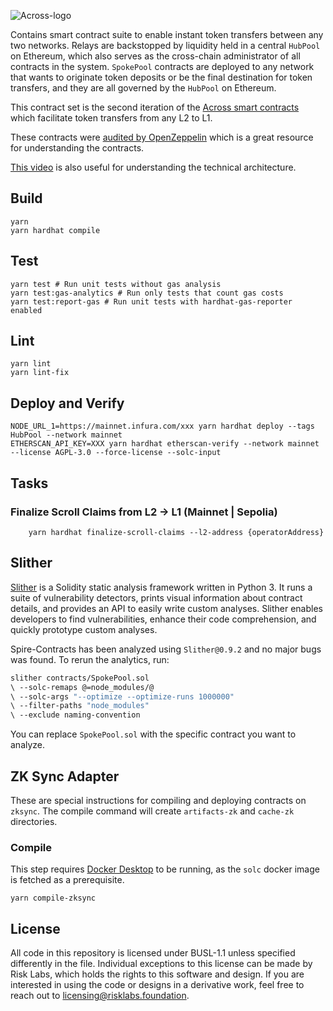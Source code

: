 ![Across-logo](https://raw.githubusercontent.com/across-protocol/across-frontend/65abd7772704a9ec243fd370f9e8e76322f0905b/src/assets/logo.svg)

Contains smart contract suite to enable instant token transfers between any two networks. Relays are backstopped by
liquidity held in a central `HubPool` on Ethereum, which also serves as the cross-chain administrator of all contracts in the
system. `SpokePool` contracts are deployed to any network that wants to originate token deposits or be the final
destination for token transfers, and they are all governed by the `HubPool` on Ethereum.

This contract set is the second iteration of the [Across smart contracts](https://github.com/across-protocol/across-smart-contracts)
which facilitate token transfers from any L2 to L1.

These contracts were [audited by OpenZeppelin](https://blog.openzeppelin.com/uma-across-v2-audit/) which is a great resource for understanding the contracts.

[This video](https://www.youtube.com/watch?v=iuxf6Crv8MI) is also useful for understanding the technical architecture.

## Build

```shell
yarn
yarn hardhat compile
```

## Test

```shell
yarn test # Run unit tests without gas analysis
yarn test:gas-analytics # Run only tests that count gas costs
yarn test:report-gas # Run unit tests with hardhat-gas-reporter enabled
```

## Lint

```shell
yarn lint
yarn lint-fix
```

## Deploy and Verify

```shell
NODE_URL_1=https://mainnet.infura.com/xxx yarn hardhat deploy --tags HubPool --network mainnet
ETHERSCAN_API_KEY=XXX yarn hardhat etherscan-verify --network mainnet --license AGPL-3.0 --force-license --solc-input
```

## Tasks

### Finalize Scroll Claims from L2 -> L1 (Mainnet | Sepolia)

```shell
    yarn hardhat finalize-scroll-claims --l2-address {operatorAddress}
```

## Slither

[Slither](https://github.com/crytic/slither) is a Solidity static analysis framework written in Python 3. It runs a
suite of vulnerability detectors, prints visual information about contract details, and provides an API to easily write
custom analyses. Slither enables developers to find vulnerabilities, enhance their code comprehension, and quickly
prototype custom analyses.

Spire-Contracts has been analyzed using `Slither@0.9.2` and no major bugs was found. To rerun the analytics, run:

```sh
slither contracts/SpokePool.sol
\ --solc-remaps @=node_modules/@
\ --solc-args "--optimize --optimize-runs 1000000"
\ --filter-paths "node_modules"
\ --exclude naming-convention
```

You can replace `SpokePool.sol` with the specific contract you want to analyze.

## ZK Sync Adapter

These are special instructions for compiling and deploying contracts on `zksync`. The compile command will create `artifacts-zk` and `cache-zk` directories.

### Compile

This step requires [Docker Desktop](https://www.docker.com/products/docker-desktop/) to be running, as the `solc` docker image is fetched as a prerequisite.

`yarn compile-zksync`

## License

All code in this repository is licensed under BUSL-1.1 unless specified differently in the file.
Individual exceptions to this license can be made by Risk Labs, which holds the rights to this
software and design. If you are interested in using the code or designs in a derivative work,
feel free to reach out to licensing@risklabs.foundation.
